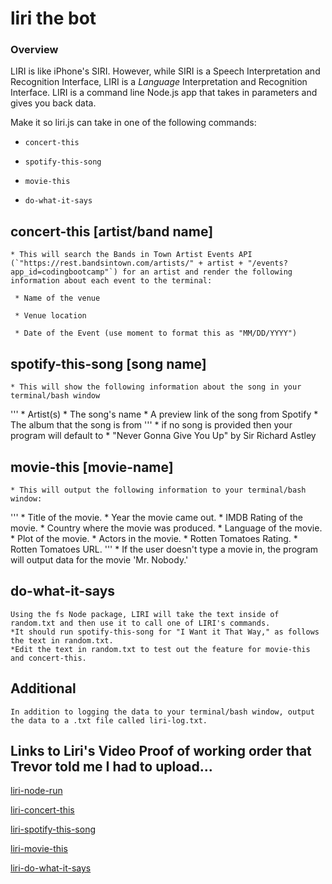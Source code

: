 # liri the bot

### Overview

LIRI is like iPhone's SIRI. However, while SIRI is a Speech Interpretation and Recognition Interface, LIRI is a _Language_ Interpretation and Recognition Interface. LIRI is a command line Node.js app that takes in parameters and gives you back data.

Make it so liri.js can take in one of the following commands:

   * `concert-this`

   * `spotify-this-song`

   * `movie-this`

   * `do-what-it-says`

## concert-this [artist/band name]
    * This will search the Bands in Town Artist Events API (`"https://rest.bandsintown.com/artists/" + artist + "/events?app_id=codingbootcamp"`) for an artist and render the following information about each event to the terminal:

     * Name of the venue

     * Venue location

     * Date of the Event (use moment to format this as "MM/DD/YYYY")

## spotify-this-song [song name]
    * This will show the following information about the song in your terminal/bash window
'''
        * Artist(s)
        * The song's name
        * A preview link of the song from Spotify
        * The album that the song is from
'''
    * if no song is provided then your program will default to
        * "Never Gonna Give You Up" by Sir Richard Astley

## movie-this [movie-name]
    * This will output the following information to your terminal/bash window:
'''
        * Title of the movie.
        * Year the movie came out.
        * IMDB Rating of the movie.
        * Country where the movie was produced.
        * Language of the movie.
        * Plot of the movie.
        * Actors in the movie.
        * Rotten Tomatoes Rating.
        * Rotten Tomatoes URL.
'''
    * If the user doesn't type a movie in, the program will output data for the movie 'Mr. Nobody.'

## do-what-it-says
    Using the fs Node package, LIRI will take the text inside of random.txt and then use it to call one of LIRI's commands.
    *It should run spotify-this-song for "I Want it That Way," as follows the text in random.txt.
    *Edit the text in random.txt to test out the feature for movie-this and concert-this.

## Additional
    In addition to logging the data to your terminal/bash window, output the data to a .txt file called liri-log.txt.
     
## Links to Liri's Video Proof of working order that Trevor told me I had to upload...

[liri-node-run](https://bootcampkevin.github.io/liri/index.html#secondSection)

[liri-concert-this](https://bootcampkevin.github.io/liri/index.html#thirdSection)

[liri-spotify-this-song](https://bootcampkevin.github.io/liri/index.html#fourthSection)

[liri-movie-this](https://bootcampkevin.github.io/liri/index.html#fifthSection)

[liri-do-what-it-says](https://bootcampkevin.github.io/liri/index.html#lastSection)
